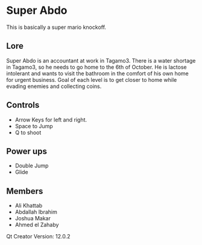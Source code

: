 # Super Abdo
This is basically a super mario knockoff.
## Lore
Super Abdo is an accountant at work in Tagamo3. There is a water shortage in Tagamo3, so he needs to go home to the 6th of October. 
He is lactose intolerant and wants to visit the bathroom in the comfort of his own home for urgent business.
Goal of each level is to get closer to home while evading enemies and collecting coins. 

## Controls
- Arrow Keys for left and right.
- Space to Jump
- Q to shoot

## Power ups
- Double Jump
- Glide

## Members
- Ali Khattab
- Abdallah Ibrahim
- Joshua Makar
- Ahmed el Zahaby

Qt Creator Version: 12.0.2
